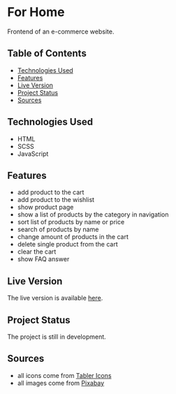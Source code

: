 # For Home

Frontend of an e-commerce website.

## Table of Contents
- [Technologies Used](#technologies-used)
- [Features](#features)
- [Live Version](#live-version)
- [Project Status](#project-status)
- [Sources](#sources)

## Technologies Used

- HTML
- SCSS
- JavaScript

## Features

- add product to the cart
- add product to the wishlist
- show product page
- show a list of products by the category in navigation
- sort list of products by name or price
- search of products by name
- change amount of products in the cart
- delete single product from the cart
- clear the cart
- show FAQ answer

## Live Version

The live version is available [here](https://ronnessa.github.io/For-Home/).

## Project Status

The project is still in development.

## Sources

- all icons come from [Tabler Icons](https://tabler-icons.io/)
- all images come from [Pixabay](https://pixabay.com/)